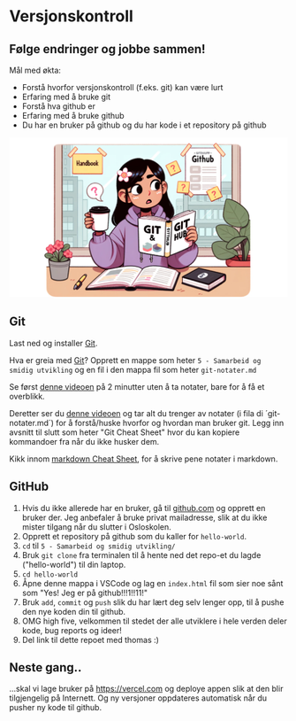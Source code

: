 # Versjonskontroll 

## Følge endringer og jobbe sammen!

Mål med økta:
- Forstå hvorfor versjonskontroll (f.eks. git) kan være lurt
- Erfaring med å bruke git
- Forstå hva github er
- Erfaring med å bruke github
- Du har en bruker på github og du har kode i et repository på github  

![Learning git](./learning_git.png)

## Git
Last ned og installer [Git](https://git-scm.com/download/win).

Hva er greia med [Git](https://git-scm.com/download/win)? Opprett en mappe som heter `5 - Samarbeid og smidig utvikling` og en fil i den mappa fil som heter `git-notater.md` 

Se først [denne videoen](https://www.youtube.com/watch?v=2ReR1YJrNOM) på 2 minutter uten å ta notater, bare for å få et overblikk.

Deretter ser du [denne videoen](https://youtu.be/mJ-qvsxPHpY?si=MjMUJ3ovH56b5wGD) og tar alt du trenger av notater (i fila di ´git-notater.md´) for å forstå/huske hvorfor og hvordan man bruker git. Legg inn avsnitt til slutt som heter "Git Cheat Sheet" hvor du kan kopiere kommandoer fra når du ikke husker dem.

Kikk innom [markdown Cheat Sheet](https://github.com/adam-p/markdown-here/wiki/Markdown-Cheatsheet), for å skrive pene notater i markdown. 


## GitHub

1. Hvis du ikke allerede har en bruker, gå til [github.com](github.com) og opprett en bruker der. Jeg anbefaler å bruke privat mailadresse, slik at du ikke mister tilgang når du slutter i Osloskolen.
2. Opprett et repository på github som du kaller for `hello-world`.
3. `cd` til `5 - Samarbeid og smidig utvikling/`
4. Bruk `git clone` fra terminalen til å hente ned det repo-et du lagde ("hello-world") til din laptop.
5. `cd hello-world`
6. Åpne denne mappa i VSCode og lag en `index.html` fil som sier noe sånt som "Yes! Jeg er på github!!!1!!11!"
7. Bruk `add`, `commit` og `push` slik du har lært deg selv lenger opp, til å pushe den nye koden din til github.
8. OMG high five, velkommen til stedet der alle utviklere i hele verden deler kode, bug reports og ideer!
9. Del link til dette repoet med thomas :)

## Neste gang..

...skal vi lage bruker på https://vercel.com og deploye appen slik at den blir tilgjengelig på Internett. Og ny versjoner oppdateres automatisk når du pusher ny kode til github.